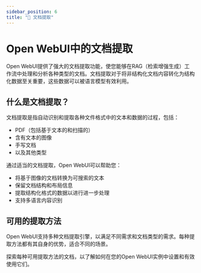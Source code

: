 ```yaml
---
sidebar_position: 6
title: "📄 文档提取"
---
```


# Open WebUI中的文档提取

Open WebUI提供了强大的文档提取功能，使您能够在RAG（检索增强生成）工作流中处理和分析各种类型的文档。文档提取对于将非结构化文档内容转化为结构化数据至关重要，这些数据可以被语言模型有效利用。

## 什么是文档提取？

文档提取是指自动识别和提取各种文件格式中的文本和数据的过程，包括：
- PDF（包括基于文本的和扫描的）
- 含有文本的图像
- 手写文档
- 以及其他类型

通过适当的文档提取，Open WebUI可以帮助您：
- 将基于图像的文档转换为可搜索的文本
- 保留文档结构和布局信息
- 提取结构化格式的数据以进行进一步处理
- 支持多语言内容识别

## 可用的提取方法

Open WebUI支持多种文档提取引擎，以满足不同需求和文档类型的需求。每种提取方法都有其自身的优势，适合不同的场景。

探索每种可用提取方法的文档，以了解如何在您的Open WebUI实例中设置和有效使用它们。

